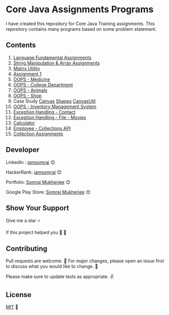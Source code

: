 # Core Java Assignments Programs

I have created this repository for Core Java Training assignments. This repository contains many programs based on some problem statement.

## Contents

1. [Language Fundamental Assignments](/src/com/psl/training/assignment/lfa)
2. [String Manipulation & Array Assignments](/src/com/psl/training/assignment/sma)
3. [Matrix Utility](/src/com/psl/training/assignment/sma/MatrixUtil.java)
4. [Assignment 1](/src/com/psl/training/assignment/one/)
5. [OOPS - Medicine](/src/com/psl/training/assignment/oops/TestMedicineUtil.java)
6. [OOPS - College Department](/src/com/psl/training/assignment/oops/CollegeDeptUtil.java)
7. [OOPS - Animals](/src/com/psl/training/assignment/oops/AnimalUtil.java)
8. [OOPS - Shop](/src/com/psl/training/assignment/oops/ShopUtil.java)
9. Case Study [Canvas](/src/com/psl/training/assignment/csoops/canvas) [Shapes](/src/com/psl/training/assignment/csoops/shapes) [CanvasUtil](/src/com/psl/training/assignment/csoops/test/CanvasUtil.java)
10. [OOPS - Inventory Management System](/src/com/psl/training/assignment/invs)
11. [Exception Handling - Contact](/src/com/psl/training/assignment/excephand)
12. [Exception Handling - File - Movies](/src/com/psl/training/assignment/excephand/file/FileReadUtil.java)
13. [Calculator](/src/com/psl/training/assignment/calc)
14. [Employee - Collections API](/src/com/psl/training/assignment/empcoll/EmployeeUtil.java)
15. [Collection Assignments](/src/com/psl/training/assignment/collections)

## Developer

LinkedIn : [iamsomraj](https://www.linkedin.com/in/iamsomraj/) 😊

HackerRank: [iamsomraj](https://www.hackerrank.com/iamsomraj?hr_r=1) 😊

Portfolio: [Somraj Mukherjee](https://iamsomraj.github.io/) 😊

Google Play Store: [Somraj Mukherjee](https://play.google.com/store/apps/developer?id=Somraj+Mukherjee) 😊

## Show Your Support

Give me a star ⭐

if this project helped you 👦 👧

## Contributing

Pull requests are welcome. 🤝 For major changes, please open an issue first to discuss what you would like to change. 🙏

Please make sure to update tests as appropriate. ✌

## License

[MIT](https://choosealicense.com/licenses/mit/) 📰
